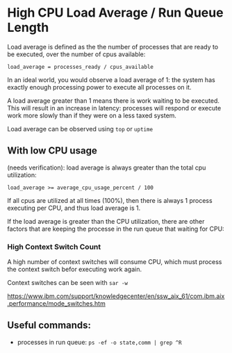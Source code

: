 # High CPU Load Average / Run Queue Length

Load average is defined as the the number of processes that are
ready to be executed, over the number of cpus available:

    load_average = processes_ready / cpus_available

In an ideal world, you would observe a load average of 1: the system
has exactly enough processing power to execute all processes on it.

A load average greater than 1 means there is work waiting to be
executed. This will result in an increase in latency: processes will
respond or execute work more slowly than if they were on a less taxed
system.

Load average can be observed using `top` or `uptime`

## With low CPU usage

(needs verification): load average is always greater than the total cpu utilization:

    load_average >= average_cpu_usage_percent / 100

If all cpus are utilized at all times (100%), then there is always 1 process executing
per CPU, and thus load average is 1.

If the load average is greater than the CPU utilization, there are other factors that
are keeping the processe in the run queue that waiting for CPU:

### High Context Switch Count

A high number of context switches will consume CPU, which must process
the context switch befor executing work again.

Context switches can be seen with `sar -w`

https://www.ibm.com/support/knowledgecenter/en/ssw_aix_61/com.ibm.aix.performance/mode_switches.htm

## Useful commands:

* processes in run queue: `ps -ef -o state,comm | grep ^R`
